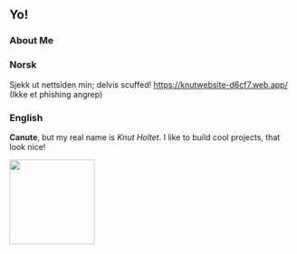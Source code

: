 ## Yo!

### About Me

### Norsk
Sjekk ut nettsiden min; delvis scuffed! https://knutwebsite-d6cf7.web.app/ (Ikke et phishing angrep)

### English
**Canute**, but my real name is *Knut Holtet*. I like to build cool projects, that look nice!


<a href="https://github.com/anuraghazra/convoychat">
  <img height=150 align="center" src="https://github-readme-stats.vercel.app/api/top-langs/?username=KnutHoltet&layout=compact" />
</a>

<!--
**KnutHoltet/KnutHoltet** is a ✨ _special_ ✨ repository because its `README.md` (this file) appears on your GitHub profile.

Here are some ideas to get you started:

- 🔭 I’m currently working on ...
- 🌱 I’m currently learning ...
- 👯 I’m looking to collaborate on ...
- 🤔 I’m looking for help with ...
- 💬 Ask me about ...
- 📫 How to reach me: ...
- 😄 Pronouns: ...
- ⚡ Fun fact: ...
-->
